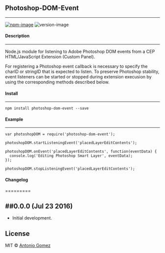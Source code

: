 ## Photoshop-DOM-Event
-----------

[![npm-image](https://img.shields.io/badge/npm-v0.0.0-ff69b4.svg)](https://www.npmjs.com/package/photoshop-dom-event)
![version-image](https://img.shields.io/badge/license-MIT-ff69b4.svg)

#### Description
-----------
Node.js module for listening to Adobe Photoshop DOM events from a CEP HTML/JavaScript Extension (Custom Panel).

For registering a Photoshop event callback is necessary to specify the charID or stringID that is expected to listen. To preserve Photoshop stability, event listeners can be started or stopped during extension execusion by using the corresponding methods described below.

#### Install
--------
```
npm install photoshop-dom-event --save
```

#### Example
--------
```
var photoshopDOM = require('photoshop-dom-event');

photoshopDOM.startListeningEvent('placedLayerEditContents');

photoshopDOM.onEvent('placedLayerEditContents', function(eventData) {
  console.log('Editing Photoshop Smart Layer', eventData);
});

photoshopDOM.stopListeningEvent('placedLayerEditContents');
```


#### Changelog
=========

##0.0.0 (Jul 23 2016)
-----
*   Initial development.


## License
MIT © [Antonio Gomez][0]

[0]: http://antoniogomez.me/